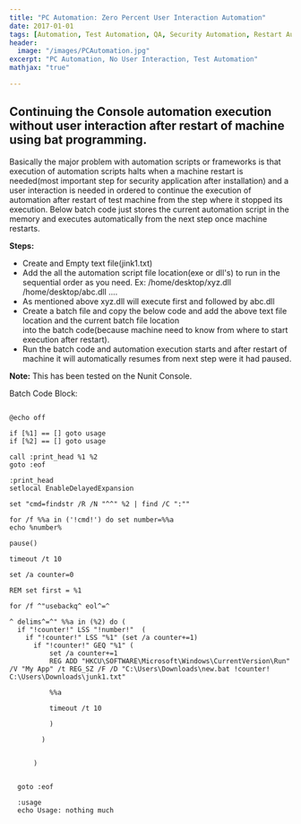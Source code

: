 ```yaml
---
title: "PC Automation: Zero Percent User Interaction Automation"
date: 2017-01-01
tags: [Automation, Test Automation, QA, Security Automation, Restart Automation]
header:
  image: "/images/PCAutomation.jpg"
excerpt: "PC Automation, No User Interaction, Test Automation"
mathjax: "true"

---
```


## Continuing the Console automation execution without user interaction after restart of machine using bat programming.

Basically the major problem with automation scripts or frameworks is that execution of automation scripts halts when a machine restart is needed(most important step for security application after installation) and a user interaction is needed in ordered to continue the execution of automation after restart of test machine from the step where it stopped its execution. Below batch code just stores the current automation script in the memory and executes automatically from the next step once machine restarts.

**Steps:**
* Create and Empty text file(jink1.txt)
* Add the all the automation script file location(exe or dll's) to run in the sequential order as you need.
  Ex:
    /home/desktop/xyz.dll
    /home/desktop/abc.dll ....
* As mentioned above xyz.dll will execute first and followed by abc.dll
* Create a batch file and copy the below code and add the above text file location and the current batch file location    
  into the batch code(because machine need to know from where to start execution after restart).
* Run the batch code and automation execution starts and after restart of machine it will automatically resumes from next
  step were it had paused.

**Note:** This has been tested on the Nunit Console.  

Batch Code Block:
  ```batch

  @echo off

  if [%1] == [] goto usage
  if [%2] == [] goto usage

  call :print_head %1 %2
  goto :eof

  :print_head
  setlocal EnableDelayedExpansion

  set "cmd=findstr /R /N "^^" %2 | find /C ":""

  for /f %%a in ('!cmd!') do set number=%%a
  echo %number%

  pause()

  timeout /t 10

  set /a counter=0

  REM set first = %1

  for /f ^"usebackq^ eol^=^

  ^ delims^=^" %%a in (%2) do (
    if "!counter!" LSS "!number!"  (
      if "!counter!" LSS "%1" (set /a counter+=1)
        if "!counter!" GEQ "%1" (
            set /a counter+=1
            REG ADD "HKCU\SOFTWARE\Microsoft\Windows\CurrentVersion\Run" /V "My App" /t REG_SZ /F /D "C:\Users\Downloads\new.bat !counter! C:\Users\Downloads\junk1.txt"

            %%a

            timeout /t 10  

            )

          )


        )


    goto :eof

    :usage
    echo Usage: nothing much

  ```  
